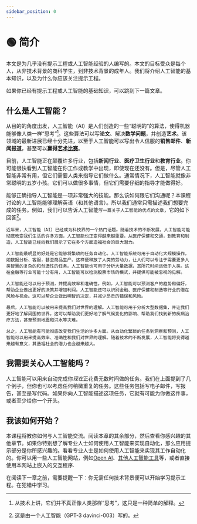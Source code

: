 ```yaml
---
sidebar_position: 0
---
```


# 🟢 简介

本文是为几乎没有提示工程或人工智能经验的人编写的。本文的目标受众是每个人，从非技术背景的商科学生，到非技术背景的成年人。我们将介绍人工智能的基本知识，以及为什么你应该关注提示工程。

如果你已经有提示工程或人工智能的基础知识，可以跳到下一篇文章。

## 什么是人工智能？

从目的的角度出发，人工智能（AI）是人们创造的一些“聪明的”的算法，使得机器能够像人类一样“思考”[^1]。这些算法可以写**论文**、解决**数学问题**，并创造**艺术**。该领域的最新进展已经十分先进，以至于人工智能可以写出令人信服的**销售邮件**、**新闻报道**，甚至可以**赢得[艺术比赛](https://impakter.com/art-made-by-ai-wins-fine-arts-competition/)**。

目前，人工智能正在颠覆许多行业，包括**新闻行业**、**医疗卫生行业**和**教育行业**。你可能很快看到人工智能在你工作或教学中出现，即使现在还没有。但是，尽管人工智能非常有用，但它们需要人类来指导它们做什么。通常情况下，人工智能就像非常聪明的五岁小孩。它们可以做很多事情，但它们需要仔细的指导才能做得好。

能够正确指导人工智能是一项非常强大的技能。那么该如何跟它们沟通呢？本课程讨论的人工智能能够理解英语（和其他语言）。所以我们通常只需描述我们想要完成的任务。例如，我们可以告诉人工智能`写一篇关于人工智能的优点的文章`，它的如下回答[^2]。

```
近年来，人工智能（AI）已经成为科技界的一个热门话题。随着技术的不断发展，人工智能可能彻底改变我们生活的许多方面，人工智能也正变得越来越重要。从医疗保健和交通，到教育和制造，人工智能已经向我们展示了它在多个方面造福社会的巨大潜力。

人工智能最明显的好处是它能够将繁琐的任务自动化。人工智能系统可用于自动化大规模操作，如数据分析、客服，甚至商品生产。这样便释放了人类的劳动力，让人们可以专注于需要更多人类智慧的复杂的和创造性的任务。人工智能也可用于分析大量数据，其所花时间远低于人类。这在金融等行业可能十分有用，人工智能可以检测股票市场的模式，并提供可能被忽视的见解。

人工智能还可以用于预测，并提高效率和准确性。例如，人工智能可以预测客户的趋势和偏好，帮助企业做出更好的决策并增加利润。人工智能还可以识别金融、医疗保健和制造等行业的潜在风险与机会。这可以帮企业做出明智的决定，并减少昂贵的错误和风险。

最后，人工智能可以被用来提高我们对世界的理解。人工智能可用于分析大型数据集，并让我们更好地了解周围的世界。这可以帮助我们更好地了解气候变化的影响、帮助我们找到新的疾病治疗方法，甚至预测地震和洪水等灾难。

总之，人工智能有可能彻底改变我们生活的许多方面。从自动化繁琐的任务到洞察和预测，人工智能可以用来提高效率、准确性和我们对世界的理解。随着技术的不断发展，人工智能将变得越来越有意义，其造福社会的潜力也会越来越大。
```

## 我需要关心人工智能吗？

人工智能可以用来自动完成你*现在*正花费无数时间做的任务。我们在上面提到了几个例子，但你也可以考虑任何稍微重复的任务。这些任务包括写电子邮件，写报告，甚至是写代码。如果你向人工智能描述这项任务，它就有可能为你做这件事，或者至少给你一个开头。

## 我该如何开始？

本课程将教你如何与人工智能交流。阅读本章的其余部分，然后查看你感兴趣的其他章节。如果你特别想了解专业人士如何使用人工智能来实现自动化，那么应用提示部分是你所感兴趣的。看看专业人士是如何使用人工智能来实现其工作自动化的。你可以用一些人工智能网站，例如[Open AI](https://beta.openai.com/playground)、[其他人工智能工具](https://learnprompting.org/docs/tooling/IDEs/intro)等，或者直接使用本网站上嵌入的交互程序.

在阅读下一章之前，需要提醒一下：你无需任何技术背景便可以开始学习提示工程。在犯错中学习。

[^1]: 从技术上讲，它们并不真正像人类那样“思考”，这只是一种简单的解释。
[^2]: 这是由一个人工智能（GPT-3 davinci-003）写的。
